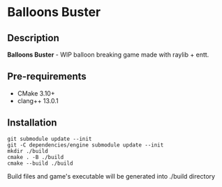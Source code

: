 # Balloons Buster

## Description

**Balloons Buster** - WIP balloon breaking game made with raylib + entt.

## Pre-requirements

- CMake 3.10+
- clang++ 13.0.1

## Installation

```
git submodule update --init
git -C dependencies/engine submodule update --init
mkdir ./build
cmake . -B ./build
cmake --build ./build
```

Build files and game's executable will be generated into ./build directory
